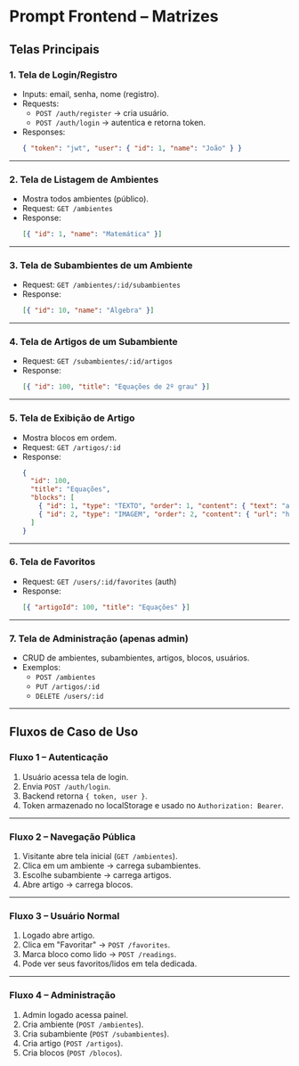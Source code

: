# Prompt Frontend – Matrizes

## Telas Principais

### 1. Tela de Login/Registro
- Inputs: email, senha, nome (registro).  
- Requests:
  - `POST /auth/register` → cria usuário.  
  - `POST /auth/login` → autentica e retorna token.  
- Responses:
  ```json
  { "token": "jwt", "user": { "id": 1, "name": "João" } }
  ```

---

### 2. Tela de Listagem de Ambientes
- Mostra todos ambientes (público).  
- Request: `GET /ambientes`  
- Response:
  ```json
  [{ "id": 1, "name": "Matemática" }]
  ```

---

### 3. Tela de Subambientes de um Ambiente
- Request: `GET /ambientes/:id/subambientes`  
- Response:
  ```json
  [{ "id": 10, "name": "Álgebra" }]
  ```

---

### 4. Tela de Artigos de um Subambiente
- Request: `GET /subambientes/:id/artigos`  
- Response:
  ```json
  [{ "id": 100, "title": "Equações de 2º grau" }]
  ```

---

### 5. Tela de Exibição de Artigo
- Mostra blocos em ordem.  
- Request: `GET /artigos/:id`  
- Response:
  ```json
  {
    "id": 100,
    "title": "Equações",
    "blocks": [
      { "id": 1, "type": "TEXTO", "order": 1, "content": { "text": "ax²+bx+c=0", "style": { "color": "red" } } },
      { "id": 2, "type": "IMAGEM", "order": 2, "content": { "url": "https://..." } }
    ]
  }
  ```

---

### 6. Tela de Favoritos
- Request: `GET /users/:id/favorites` (auth)  
- Response:
  ```json
  [{ "artigoId": 100, "title": "Equações" }]
  ```

---

### 7. Tela de Administração (apenas admin)
- CRUD de ambientes, subambientes, artigos, blocos, usuários.  
- Exemplos:
  - `POST /ambientes`  
  - `PUT /artigos/:id`  
  - `DELETE /users/:id`

---

## Fluxos de Caso de Uso

### Fluxo 1 – Autenticação
1. Usuário acessa tela de login.  
2. Envia `POST /auth/login`.  
3. Backend retorna `{ token, user }`.  
4. Token armazenado no localStorage e usado no `Authorization: Bearer`.  

---

### Fluxo 2 – Navegação Pública
1. Visitante abre tela inicial (`GET /ambientes`).  
2. Clica em um ambiente → carrega subambientes.  
3. Escolhe subambiente → carrega artigos.  
4. Abre artigo → carrega blocos.  

---

### Fluxo 3 – Usuário Normal
1. Logado abre artigo.  
2. Clica em "Favoritar" → `POST /favorites`.  
3. Marca bloco como lido → `POST /readings`.  
4. Pode ver seus favoritos/lidos em tela dedicada.  

---

### Fluxo 4 – Administração
1. Admin logado acessa painel.  
2. Cria ambiente (`POST /ambientes`).  
3. Cria subambiente (`POST /subambientes`).  
4. Cria artigo (`POST /artigos`).  
5. Cria blocos (`POST /blocos`).  

